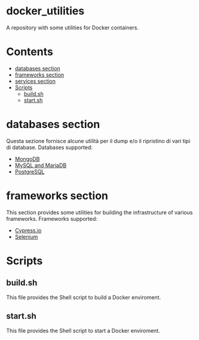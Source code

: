 # docker_utilities
A repository with some utilities for Docker containers.

# Contents
* [databases section](#databases-section)
* [frameworks section](#frameworks-section)
* [services section](#services-section)
* [Scripts](#scripts)
	- [build.sh](#buildsh)
	- [start.sh](#startsh)

# databases section
Questa sezione fornisce alcune utilità per il dump e/o il ripristino di vari tipi di database.
Databases supported:
* [MongoDB](/databases/MongoDB/README.md)
* [MySQL and MariaDB](/databases/MySQL/README.md)
* [PostgreSQL](/databases/PostgreSQL/README.md)

# frameworks section
This section provides some utilities for building the infrastructure of various frameworks.
Frameworks supported:
* [Cypress.io](/frameworks/Cypress.io/README.md)
* [Selenium](/frameworks/Selenium/README.md)

# Scripts
## build.sh
This file provides the Shell script to build a Docker enviroment.

## start.sh
This file provides the Shell script to start a Docker enviroment.
